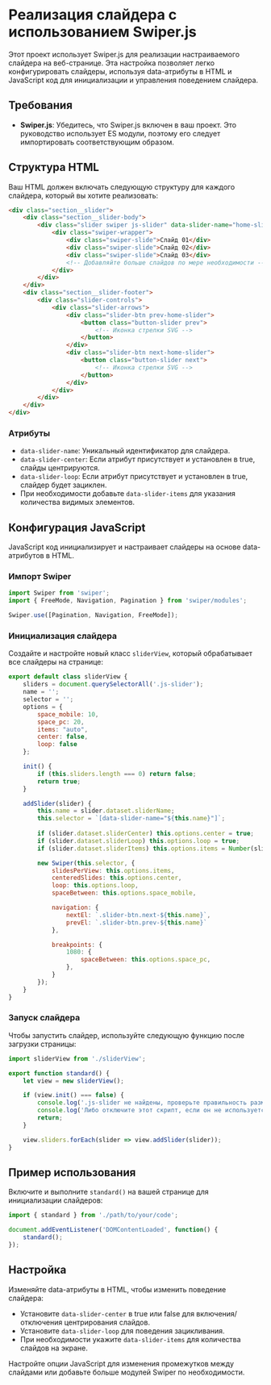# Реализация слайдера с использованием Swiper.js

Этот проект использует Swiper.js для реализации настраиваемого слайдера на веб-странице. Эта настройка позволяет легко конфигурировать слайдеры, используя data-атрибуты в HTML и JavaScript код для инициализации и управления поведением слайдера.

## Требования

- **Swiper.js**: Убедитесь, что Swiper.js включен в ваш проект. Это руководство использует ES модули, поэтому его следует импортировать соответствующим образом.

## Структура HTML

Ваш HTML должен включать следующую структуру для каждого слайдера, который вы хотите реализовать:

```html
<div class="section__slider">
    <div class="section__slider-body">
        <div class="slider swiper js-slider" data-slider-name="home-slider" data-slider-center="true" data-slider-loop="true">
            <div class="swiper-wrapper">
                <div class="swiper-slide">Слайд 01</div>
                <div class="swiper-slide">Слайд 02</div>
                <div class="swiper-slide">Слайд 03</div>
                <!-- Добавляйте больше слайдов по мере необходимости -->
            </div>
        </div>
    </div>
    <div class="section__slider-footer">
        <div class="slider-controls">
            <div class="slider-arrows">
                <div class="slider-btn prev-home-slider">
                    <button class="button-slider prev">
                        <!-- Иконка стрелки SVG -->
                    </button>
                </div>
                <div class="slider-btn next-home-slider">
                    <button class="button-slider next">
                        <!-- Иконка стрелки SVG -->
                    </button>
                </div>
            </div>
        </div>
    </div>
</div>
```

### Атрибуты
- `data-slider-name`: Уникальный идентификатор для слайдера.
- `data-slider-center`: Если атрибут присутствует и установлен в true, слайды центрируются.
- `data-slider-loop`: Если атрибут присутствует и установлен в true, слайдер будет зациклен.
- При необходимости добавьте `data-slider-items` для указания количества видимых элементов.

## Конфигурация JavaScript

JavaScript код инициализирует и настраивает слайдеры на основе data-атрибутов в HTML.

### Импорт Swiper

```javascript
import Swiper from 'swiper';
import { FreeMode, Navigation, Pagination } from 'swiper/modules';

Swiper.use([Pagination, Navigation, FreeMode]);
```

### Инициализация слайдера

Создайте и настройте новый класс `sliderView`, который обрабатывает все слайдеры на странице:

```javascript
export default class sliderView {
    sliders = document.querySelectorAll('.js-slider');
    name = '';
    selector = '';
    options = {
        space_mobile: 10,
        space_pc: 20,
        items: "auto",
        center: false,
        loop: false
    };

    init() {
        if (this.sliders.length === 0) return false;
        return true;
    }

    addSlider(slider) {
        this.name = slider.dataset.sliderName;
        this.selector = `[data-slider-name="${this.name}"]`;
        
        if (slider.dataset.sliderCenter) this.options.center = true;
        if (slider.dataset.sliderLoop) this.options.loop = true;
        if (slider.dataset.sliderItems) this.options.items = Number(slider.dataset.sliderItems);

        new Swiper(this.selector, {
            slidesPerView: this.options.items,
            centeredSlides: this.options.center,
            loop: this.options.loop,
            spaceBetween: this.options.space_mobile,

            navigation: {
                nextEl: `.slider-btn.next-${this.name}`,
                prevEl: `.slider-btn.prev-${this.name}`
            },

            breakpoints: {
                1080: {
                    spaceBetween: this.options.space_pc,
                },
            }
        });
    }
}
```

### Запуск слайдера

Чтобы запустить слайдер, используйте следующую функцию после загрузки страницы:

```javascript
import sliderView from './sliderView';

export function standard() {
    let view = new sliderView();

    if (view.init() === false) {
        console.log('.js-slider не найдены, проверьте правильность разметки...');
        console.log('Либо отключите этот скрипт, если он не используется...');
        return;
    }

    view.sliders.forEach(slider => view.addSlider(slider));
}
```

## Пример использования

Включите и выполните `standard()` на вашей странице для инициализации слайдеров:

```javascript
import { standard } from './path/to/your/code';

document.addEventListener('DOMContentLoaded', function() {
    standard();
});
```

## Настройка

Изменяйте data-атрибуты в HTML, чтобы изменить поведение слайдера:
- Установите `data-slider-center` в true или false для включения/отключения центрирования слайдов.
- Установите `data-slider-loop` для поведения зацикливания.
- При необходимости укажите `data-slider-items` для количества слайдов на экране.

Настройте опции JavaScript для изменения промежутков между слайдами или добавьте больше модулей Swiper по необходимости.
